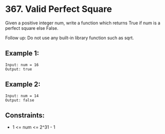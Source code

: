 # 367. Valid Perfect Square

Given a positive integer num, write a function which returns True if num is a perfect square else False.

Follow up: Do not use any built-in library function such as sqrt.

## Example 1:

```
Input: num = 16
Output: true
```

## Example 2:

```
Input: num = 14
Output: false
```

## Constraints:

* 1 <= num <= 2^31 - 1